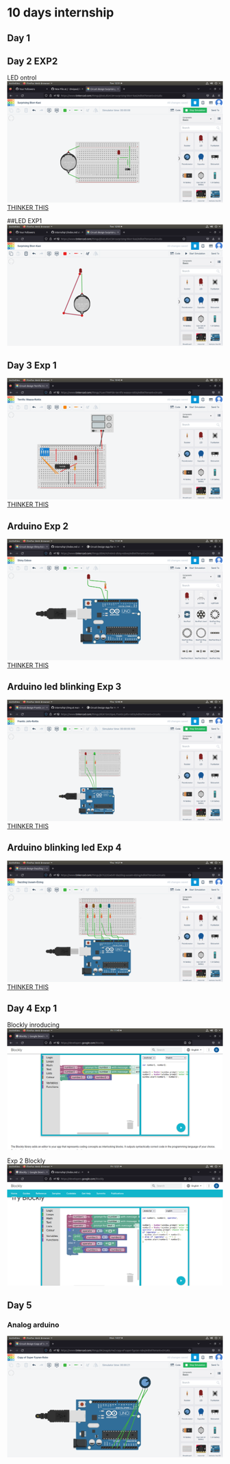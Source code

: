 # 10 days internship

## Day 1

## Day 2 EXP2
LED  ontrol
![IIIC](https://github.com/Divipaul/internship1/blob/main/img/day2exp2%20led%20switch.png)
[THINKER THIS](https://www.tinkercad.com/things/jDuILdGnCSH-led/editel)

##LED EXP1
![iiic](https://github.com/Divipaul/internship1/blob/main/img/day2exp1.png)

## Day 3 Exp 1
![III](https://github.com/Divipaul/internship1/blob/main/img/Screenshot%20from%202023-05-11%2010-45-41.png)
[THINKER THIS](https://www.tinkercad.com/things/1LwvThNP5kr-7408/editel)

## Arduino Exp 2
![III](https://github.com/Divipaul/internship1/blob/main/img/Screenshot%20from%202023-05-11%2011-41-03.png)
[THINKER THIS](https://www.tinkercad.com/things/dSNzYcFv0m5-arduino/editel)

## Arduino led blinking Exp 3
![III](https://github.com/Divipaul/internship1/blob/main/img/Screenshot%20from%202023-05-11%2012-40-11.png)
[THINKER THIS](https://www.tinkercad.com/things/dGK1Sm3SpxL-arduino/editel)

## Arduino blinking led Exp 4
![III](https://github.com/Divipaul/internship1/blob/main/img/Screenshot%20from%202023-05-11%2014-27-13.png)
[THINKER THIS](https://www.tinkercad.com/things/jK7G22GwS4Y-arduino/editel)

## Day 4 Exp 1 
Blockly inroducing
![IIIII](https://github.com/Divipaul/internship1/blob/main/img/Screenshot%20from%202023-05-12%2011-49-09.png)

Exp 2 Blockly
![III](https://github.com/Divipaul/internship1/blob/main/img/Blockly.png)

## Day 5 
### Analog arduino
![III](https://github.com/Divipaul/internship1/blob/main/img/analog.png)
